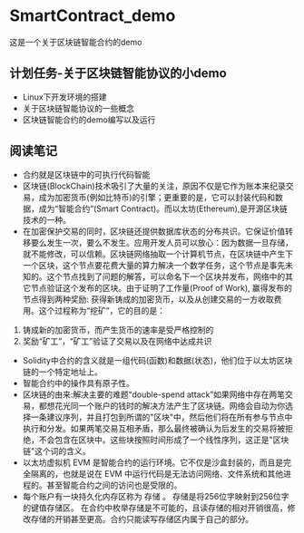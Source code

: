 # SmartContract_demo
这是一个关于区块链智能合约的demo

## 计划任务-关于区块链智能协议的小demo
* Linux下开发环境的搭建
* 关于区块链智能协议的一些概念
* 区块链智能合约的demo编写以及运行

## 阅读笔记
* 合约就是区块链中的可执行代码智能
* 区块链(BlockChain)技术吸引了大量的关注，原因不仅是它作为账本来纪录交易，成为加密货币(例如比特币)的引擎；更重要的是，它可以封装代码和数据，成为“智能合约”(Smart Contract)。而以太坊(Ethereum),是开源区块链技术的一种。
* 在加密保护交易的同时，区块链还提供数据库状态的分布共识。它保证价值转移要么发生一次，要么不发生。应用开发人员可以放心：因为数据一旦存储，就不能修改，可以信赖。区块链网络抽取一个计算机节点，在区块链中产生下一个区块，这个节点要花费大量的算力解决一个数学任务，这个节点是事先未知的。这个节点找到了问题的解答，可以命名下一个区块并发布，网络中的其它节点验证这个发布的区块。由于证明了工作量(Proof of Work), 赢得发布的节点得到两种奖励: 获得新铸成的加密货币，以及从创建交易的一方收取费用。这个过程称为“挖矿”，它的目的是：
1. 铸成新的加密货币，而产生货币的速率是受严格控制的
2. 奖励“矿工”，“矿工”验证了交易以及在网络中达成共识

* Solidity中合约的含义就是一组代码(函数)和数据(状态)，他们位于以太坊区块链的一个特定地址上。
* 智能合约中的操作具有原子性。
* 区块链的由来:解决主要的难题“double-spend attack”如果网络中存在两笔交易，都想花光同一个账户的钱时的解决方法产生了区块链。网络会自动为你选择一条建议序列，并且打包到所谓的"区块"中，然后他们将在所有参与节点中执行和分发。如果两笔交易互相矛盾，那么最终被确认为后发生的交易将被拒绝，不会包含在区块中。这些块按照时间形成了一个线性序列，这正是"区块链"这个词的含义。
* 以太坊虚拟机 EVM 是智能合约的运行环境。它不仅是沙盒封装的，而且是完全隔离的，也就是说在 EVM 中运行代码是无法访问网络、文件系统和其他进程的。甚至智能合约之间的访问也是受限的。
* 每个账户有一块持久化内存区称为 存储 。 存储是将256位字映射到256位字的键值存储区。 在合约中枚举存储是不可能的，且读存储的相对开销很高，修改存储的开销甚至更高。合约只能读写存储区内属于自己的部分。